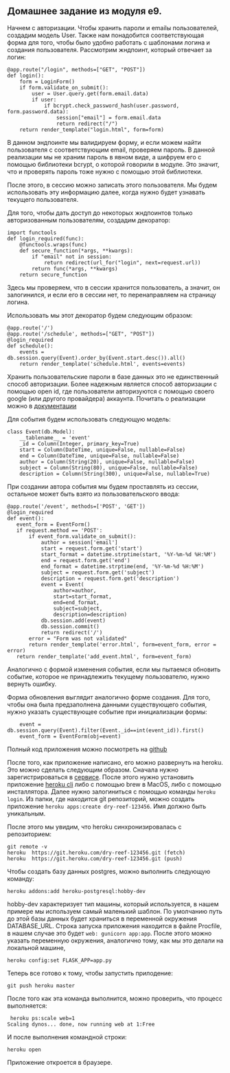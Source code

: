 ## Домашнее задание из модуля e9. 

Начнем с авторизации. Чтобы хранить пароли и emailы пользователей, создадим модель User. 
Также нам понадобится соответствующая форма для того, чтобы было удобно работать с шаблонами логина и создания пользователя. 
Рассмотрим жндпоинт, который отвечает за логин: 
```
@app.route("/login", methods=["GET", "POST"])
def login():
    form = LoginForm()
    if form.validate_on_submit():
        user = User.query.get(form.email.data)
        if user:
            if bcrypt.check_password_hash(user.password, form.password.data):
                session["email"] = form.email.data
                return redirect("/")
    return render_template("login.html", form=form)
```

В данном эндпоинте мы валидируем форму, и если можем найти пользователя с соответствующим email, проверяем пароль. 
В данной реализации мы не храним пароль в явном виде, а шифруем его с помощью библиотеки bcrypt, о которой говорили в модуле. Это значит, что и проверять пароль тоже нужно с помощью этой библиотеки. 

После этого, в сессию можно записать этого пользователя. Мы будем использовать эту информацию далее, когда нужно будет узнавать текущего пользователя. 

Для того, чтобы дать доступ до некоторых жндпоинтов только авторизованным пользователям, создадим декоратор: 

```
import functools
def login_required(func):
    @functools.wraps(func)
    def secure_function(*args, **kwargs):
        if "email" not in session:
            return redirect(url_for("login", next=request.url))
        return func(*args, **kwargs)
    return secure_function
```
Здесь мы проверяем, что в сессии хранится пользователь, а значит, он залогинился, и если его в сессии нет, то перенаправляем на страницу логина. 

Использовать мы этот декоратор будем следующим образом: 
```
@app.route('/')
@app.route('/schedule', methods=["GET", "POST"])
@login_required
def schedule():
    events = db.session.query(Event).order_by(Event.start.desc()).all()
    return render_template('schedule.html', events=events)
```
Хранить пользовательские пароли в базе данных это не единственный способ авторизации. Более надежным является способ авторизации с помощью open id, где пользователи авторизуются с помощью своего google (или другого провайдера) аккаунта. Почитать о реализации можно в [документации](https://flask-oidc.readthedocs.io/en/latest/)

Для события будем использовать следующую модель: 
```
class Event(db.Model):
    __tablename__ = 'event'
    _id = Column(Integer, primary_key=True)
    start = Column(DateTime, unique=False, nullable=False)
    end = Column(DateTime, unique=False, nullable=False)
    author = Column(String(20), unique=False, nullable=False)
    subject = Column(String(80), unique=False, nullable=False)
    description = Column(String(300), unique=False, nullable=True)
```
При создании автора события мы будем проставлять из сессии, остальное может быть взято из пользовательского ввода: 

 ```
@app.route('/event', methods=['POST', 'GET'])
@login_required
def event():
    event_form = EventForm()
    if request.method == 'POST':
        if event_form.validate_on_submit():
            author = session['email']
            start = request.form.get('start')
            start_format = datetime.strptime(start, '%Y-%m-%d %H:%M')
            end = request.form.get('end')
            end_format = datetime.strptime(end, '%Y-%m-%d %H:%M')
            subject = request.form.get('subject')
            description = request.form.get('description')
            event = Event(
                author=author, 
                start=start_format, 
                end=end_format, 
                subject=subject, 
                description=description)
            db.session.add(event)
            db.session.commit()
            return redirect('/')
        error = "Form was not validated"
        return render_template('error.html', form=event_form, error = error)        
    return render_template('add_event.html', form=event_form)
```
Аналогично с формой изменения события, если мы пытаемся обновить событие, которое не принадлежить текущему пользователю, нужно вернуть ошибку. 

Форма обновления выглядит аналогично форме создания. Для того, чтобы она была предзаполнена данными существующего события, нужно указать существующее событие при инициализации формы: 
```
    event = db.session.query(Event).filter(Event._id==int(event_id)).first()
    event_form = EventForm(obj=event)
```
Полный код приложения можно посмотреть на [github](https://github.com/tomasmor42/scheduler)

После того, как приложение написано, его можно развернуть на heroku. 
Это можно сделать следующим образом. Сначала нужно зарегистрироваться в [сервисе](https://signup.heroku.com/login). 
После этого нужно установить приложение [heroku cli](https://devcenter.heroku.com/articles/heroku-cli) либо с помощью brew в MacOS, либо с помощью инсталлятора. 
Далее нужно залогиниться с помощью команды `heroku login`. 
Из папки, где находится git репозиторий, можно создать приложение `heroku apps:create dry-reef-123456`. Имя должно быть уникальным.

После этого мы увидим, что heroku синхронизировалась с репозиторием: 
```
git remote -v
heroku	https://git.heroku.com/dry-reef-123456.git (fetch)
heroku	https://git.heroku.com/dry-reef-123456.git (push)
```
Чтобы создать базу данных postgres, можно выполнить следующую команду: 
```
heroku addons:add heroku-postgresql:hobby-dev
```
hobby-dev характеризует тип машины, который используется, в нашем примере мы используем самый маленький шаблон. 
По умолчанию путь до этой базы данных будет храниться в переменной окружения DATABASE_URL. 
Строка запуска приложения находится в файле Procfile, в нашем случае это будет `web: gunicorn app:app`. 
После этого можно указать переменную окружения, аналогично тому, как мы это делали на локальной машине, 
 ```
 heroku config:set FLASK_APP=app.py
 ```
Теперь все готово к тому, чтобы запустить прилодение: 
```
git push heroku master
```

После того как эта команда выполнится, можно проверить, что процесс выполняется: 
```
 heroku ps:scale web=1
Scaling dynos... done, now running web at 1:Free
```
И после выполнения командной строки: 
```
heroku open
```
 Приложение откроется в браузере. 